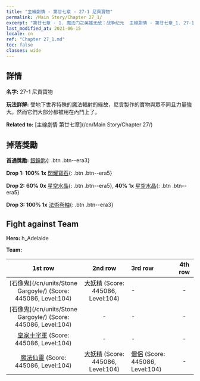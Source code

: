 ```yaml
---
title: "主線劇情 - 第廿七章 - 27-1 尼貢寶物"
permalink: /Main Story/Chapter 27_1/
excerpt: "第廿七章 - 1. 魔法门之英雄无敌：战争纪元  主線劇情 - 第廿七章_1. 27-1 尼貢寶物"
last_modified_at: 2021-06-15
locale: cn
ref: "Chapter 27_1.md"
toc: false
classes: wide
---
```


## 詳情

 **名字:** 27-1 尼貢寶物

 **玩法詳解:** 受地下世界特殊的魔法輻射的緣故，尼貢製作的寶物與眾不同且力量強大。然而它們大部分都被用在內鬥上了。

 **Related to:** [主線劇情 第廿七章](/cn/Main Story/Chapter 27/)

## 掉落獎勵

 **首通獎勵:** [銀鑰匙](/cn/Items/con_693/){: .btn .btn--era3}

 **Drop 1:** **100% 1x** [閃耀寶石](/cn/Items/mat_100/){: .btn .btn--era5}

 **Drop 2:** **60% 0x** [星空水晶](/cn/Items/mat_94/){: .btn .btn--era5}, **40% 1x** [星空水晶](/cn/Items/mat_94/){: .btn .btn--era5}

 **Drop 3:** **100% 1x** [法術卷軸](/cn/Items/con_694/){: .btn .btn--era3}


## Fight against Team
 **Hero:** h_Adelaide

 **Team:**


  | 1st row | 2nd row | 3rd row | 4th row |
  |:----:|:----:|:----|:----:|
  | [石像鬼](/cn/units/Stone Gargoyle/) (Score: 445086, Level:104)  | [大妖精](/cn/units/Gremlin/) (Score: 445086, Level:104)  | - | - |
  | [石像鬼](/cn/units/Stone Gargoyle/) (Score: 445086, Level:104)  | - | - | - |
  | [皇家十字軍](/cn/units/Swordsman/) (Score: 445086, Level:104)  | - | - | - |
  | [魔法仙靈](/cn/units/Sprite/) (Score: 445086, Level:104)  | [大妖精](/cn/units/Gremlin/) (Score: 445086, Level:104)  | [僧侶](/cn/units/Monk/) (Score: 445086, Level:104)  | - |


